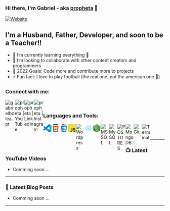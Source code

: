 ### Hi there, I'm Gabriel - aka [propheta][website] 👋

[![Website](https://img.shields.io/website?label=gabrielbolea.pt&style=for-the-badge&url=https%3A%2F%2Fcodestackr.com)](https://gabrielbolea.pt)

## I'm a Husband, Father, Developer, and soon to be a Teacher!!

- 🌱 I’m currently learning everything 🤣
- 👯 I’m looking to collaborate with other content creators and programmers
- 🥅 2022 Goals: Code more and contribute more to projects
- ⚡ Fun fact: I love to play football (the real one, not the american one 🤣)

### Connect with me:

[<img align="left" alt="gabrielbolea.pt" width="30px" src="https://img.icons8.com/bubbles/2x/domain.png" />][website]
[<img align="left" alt="propheta | YouTube" width="30px" src="https://img.icons8.com/bubbles/2x/youtube-squared.png" />][youtube]
[<img align="left" alt="propheta | LinkedIn" width="30px" src="https://img.icons8.com/bubbles/344/linkedin.png" />][linkedin]
[<img align="left" alt="propheta | Instagram" width="30px" src="https://img.icons8.com/bubbles/2x/instagram-new--v2.png" />][instagram]

<br />

### Languages and Tools:

<img align="left" alt="Visual Studio Code" width="26px" src="https://raw.githubusercontent.com/github/explore/80688e429a7d4ef2fca1e82350fe8e3517d3494d/topics/visual-studio-code/visual-studio-code.png" />
<img align="left" alt="HTML5" width="26px" src="https://raw.githubusercontent.com/github/explore/80688e429a7d4ef2fca1e82350fe8e3517d3494d/topics/html/html.png" />
<img align="left" alt="CSS3" width="26px" src="https://raw.githubusercontent.com/github/explore/80688e429a7d4ef2fca1e82350fe8e3517d3494d/topics/css/css.png" />
<img align="left" alt="JavaScript" width="26px" src="https://raw.githubusercontent.com/github/explore/80688e429a7d4ef2fca1e82350fe8e3517d3494d/topics/javascript/javascript.png" />
<img align="left" alt="Wordpress" width="26px" src="https://img.icons8.com/fluency/2x/wordpress.png" />
<img align="left" alt="React" width="26px" src="https://raw.githubusercontent.com/github/explore/80688e429a7d4ef2fca1e82350fe8e3517d3494d/topics/react/react.png" />
<img align="left" alt="Node.js" width="26px" src="https://raw.githubusercontent.com/github/explore/80688e429a7d4ef2fca1e82350fe8e3517d3494d/topics/nodejs/nodejs.png" />
<img align="left" alt="MSSQL" width="26px" src="https://img.icons8.com/color/2x/microsoft-sql-server.png" />
<img align="left" alt="MySQL" width="26px" src="https://img.icons8.com/color/2x/mysql-logo.png" />
<img align="left" alt="POSTGRES" width="26px" src="https://img.icons8.com/color/2x/postgreesql.png" />
<img align="left" alt="MongoDB" width="26px" src="https://img.icons8.com/color/2x/mongodb.png" />
<img align="left" alt="Git" width="26px" src="https://img.icons8.com/color/2x/git.png" />
<img align="left" alt="Terminal" width="26px" src="https://img.icons8.com/external-prettycons-flat-prettycons/2x/external-code-terminal-web-seo-prettycons-flat-prettycons.png" />

<br />
<br />

---

### 📺 Latest YouTube Videos

<!-- YOUTUBE:START -->

- Comming soon ...
<!-- YOUTUBE:END -->

---

### 📕 Latest Blog Posts

<!-- BLOG-POST-LIST:START -->

- Comming soon ...
<!-- BLOG-POST-LIST:END -->

---

[website]: https://gabrielbolea.pt
[youtube]: https://www.youtube.com/channel/UCD1VUbRpX_yBNs4tKzcH2Lg
[instagram]: https://instagram.com/gabriel.bolea
[linkedin]: https://www.linkedin.com/in/gabriel-bolea-a2083261/
